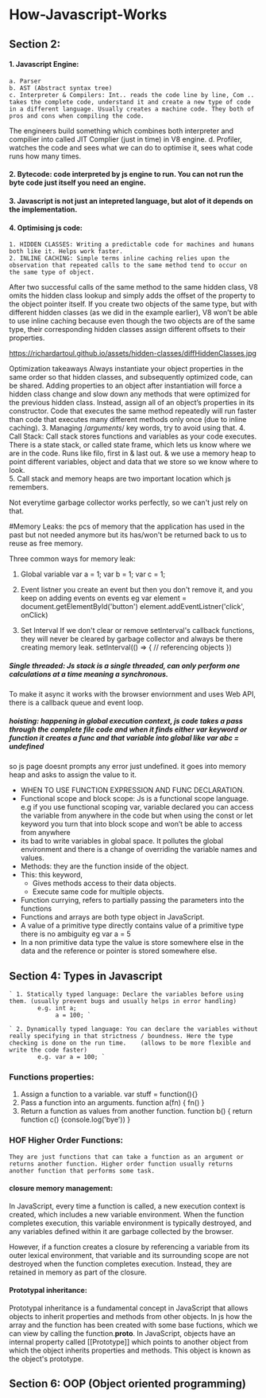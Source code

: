 # How-Javascript-Works

## Section 2: 
#### 1. Javascript Engine:
    a. Parser 
    b. AST (Abstract syntax tree)
    c. Interpreter & Compilers: Int.. reads the code line by line, Com .. takes the complete code, understand it and create a new type of code in a different language. Usually creates a machine code. They both of pros and cons when compiling the code. 
   The engineers build something which combines both interpreter and compilier into  called JIT Complier (just in time) in V8 engine.
   d. Profiler, watches the code and sees what we can do to optimise it, sees what code runs how many times. 
#### 2. Bytecode: code interpreted by js engine to run. You can not run the byte code just itself you need an engine. 
#### 3. Javascript is not just an intepreted language, but alot of it depends on the implementation. 
#### 4. Optimising js code:
    1. HIDDEN CLASSES: Writing a predictable code for machines and humans both like it. Helps work faster. 
    2. INLINE CACHING: Simple terms inline caching relies upon the observation that repeated calls to the same method tend to occur on the same type of object.
After two successful calls of the same method to the same hidden class, V8 omits the hidden class lookup and simply adds the offset of the property to the object pointer itself. 
If you create two objects of the same type, but with different hidden classes (as we did in the example earlier), V8 won’t be able to use inline caching because even though the two objects are of the same type, their corresponding hidden classes assign different offsets to their properties.

https://richardartoul.github.io/assets/hidden-classes/diffHiddenClasses.jpg

Optimization takeaways
Always instantiate your object properties in the same order so that hidden classes, and subsequently optimized code, can be shared.
Adding properties to an object after instantiation will force a hidden class change and slow down any methods that were optimized for the previous hidden class. Instead, assign all of an object’s properties in its constructor.
Code that executes the same method repeatedly will run faster than code that executes many different methods only once (due to inline caching).
    3. Managing /*arguments*/ key words, try to avoid using that.
    4. Call Stack: Call stack stores functions and variables as your code executes. There is a state stack, or called state frame, which lets us know where we are in the code. Runs like filo, first in & last out. & we use a memory heap to point different variables, object and data that we store so we know where to look.  
    5. Call stack and memory heaps are two important location which js remembers. 

Not everytime garbage collector works perfectly, so we can't just rely on that. 

#Memory Leaks: the pcs of memory that the application has used in the past but not needed anymore but its has/won't be returned back to us to reuse as free memory. 

Three common ways for memory leak:

1. Global variable
    var a = 1;
    var b = 1;
    var c = 1;

2. Event listner
    you create an event but then you don't remove it, and you keep on adding events on events eg
    var element = document.getElementById('button')
    element.addEventListner('click', onClick)

3. Set Interval
    If we don't clear or remove setInterval's callback functions, they will never be cleared by garbage collector and always be there creating memory leak.
    setInterval(() => {
        // referencing objects
    })

##### Single threaded: Js stack is a single threaded, can only perform one calculations at a time meaning a synchronous. 
To make it async it works with the browser enviornment and uses Web API, there is a callback queue and event loop. 

##### hoisting: happening in global execution context, js code takes a pass through the complete file code and when it finds either var keyword or function it creates a func and that variable into global like var abc = undefined 
so js page doesnt prompts any error just undefined. it goes into memory heap and asks to assign the value to it. 


* WHEN TO USE FUNCTION EXPRESSION AND FUNC DECLARATION. 
* Functional scope and block scope: 
Js is a functional scope language. e.g if you use functional scoping var, variable declared you can access the variable from anywhere in the code but when using the const or let keyword you turn that into block scope and won’t be able to access from anywhere
* its bad to write variables in global space. It pollutes the global environment and there is a change of overriding the variable names and values.
* Methods: they are the function inside of the object. 
* This: this keyword, 
    * Gives methods access to their data objects. 
    * Execute same code for multiple objects.  
* Function currying, refers to partially passing the parameters into the functions 
* Functions and arrays are both type object in JavaScript. 
* A value of a primitive type directly contains value of a primitive type there is no ambiguity eg var a = 5  
* In a non primitive data type the value is store somewhere else in the data and the reference or pointer is stored somewhere else. 



## Section 4: Types in Javascript
    ` 1. Statically typed language: Declare the variables before using them. (usually prevent bugs and usually helps in error handling)
            e.g. int a;
                 a = 100; `
                                    
    ` 2. Dynamically typed language: You can declare the variables without really specifying in that strictness / boundness. Here the type checking is done on the run time.    (allows to be more flexible and write the code faster)
            e.g. var a = 100; `
            
### Functions properties:
1. Assign a function to a variable. 
    var stuff = function(){}
2. Pass a function into an arguments. 
    function a(fn) {
        fn()
    }
3. Return a function as values from another function.
    function b() {
        return function c() {console.log('bye'))
    }
    
### HOF Higher Order Functions:
    They are just functions that can take a function as an argument or returns another function. Higher order function usually returns another function that performs some task.
    
#### closure memory management:
In JavaScript, every time a function is called, a new execution context is created, which includes a new variable environment. When the function completes execution, this variable environment is typically destroyed, and any variables defined within it are garbage collected by the browser.

However, if a function creates a closure by referencing a variable from its outer lexical environment, that variable and its surrounding scope are not destroyed when the function completes execution. Instead, they are retained in memory as part of the closure.

#### Prototypal inheritance: 
Prototypal inheritance is a fundamental concept in JavaScript that allows objects to inherit properties and methods from other objects. In js how the array and the function has been created with some base fuctions, which we can view by calling the function.__proto__.
 In JavaScript, objects have an internal property called [[Prototype]] which points to another object from which the object inherits properties and methods. This object is known as the object's prototype.


## Section 6: OOP (Object oriented programming)
